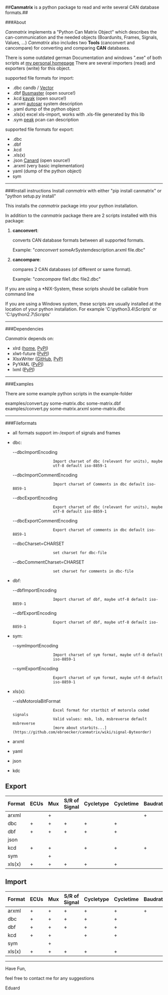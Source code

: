 ##**Canmatrix** is a python package to read and write several CAN database formats.##

###About

*Canmatrix* implements a "Python Can Matrix Object" which describes the can-communication and the needed objects (Boardunits, Frames, Signals, Values, ...)
*Canmatrix* also includes two **Tools** (canconvert and cancompare) for converting and comparing **CAN** databases.

There is some outdated german Documentation and windows ".exe" of both scripts at [my personal homepage](http://eduard-broecker.de/Software/canmatrix.html)
There are several importers (read) and exporters (write) for this object.

supported file formats for import:
* .dbc candb / [Vector](http://vector.com)
* .dbf [Busmaster](https://rbei-etas.github.io/busmaster/) (open source!)
* .kcd [kayak](http://kayak.2codeornot2code.org/) (open source!)
* .arxml [autosar](http://autosar.org) system description
* .yaml dump of the python object
* .xls(x) excel xls-import, works with .xls-file generated by this lib
* .sym [peak](http://www.peak-system.com) pcan can description
 
supported file formats for export:
 * .dbc 
 * .dbf
 * .kcd
 * .xls(x)
 * .json [Canard](https://github.com/ericevenchick/CANard) (open source!)
 * .arxml (very basic implementation)
 * yaml (dump of the python object)
 * sym

***

###Install instructions
Install *canmatrix* with either "pip install canmatrix" or  "python setup.py install"

This installs the *canmatrix* package into your python installation.

In addition to the *canmatrix* package there are 2 scripts installed with this package:

1. **canconvert**: 

	converts CAN database formats between all supported formats. 
	
	Example: "*canconvert* someArSystemdescription.arxml file.dbc"
	
2. **cancompare**: 

	compares 2 CAN databases (of different or same format). 
	
	Example: "*cancompare* file1.dbc file2.dbc"
	
If you are using a *NIX-System, these scripts should be callable from command line

If you are using a Windows system, these scripts are usually installed at the location of your python installation. For example 'C:\python3.4\Scripts' or 'C:\python2.7\Scripts'

***

###Dependencies


*Canmatrix* depends on:
 * xlrd ([home](http://www.python-excel.org/), [PyPI](https://pypi.python.org/pypi/xlrd))
 * xlwt-future ([PyPI](https://pypi.python.org/pypi/xlwt-future))
 * XlsxWriter ([GitHub](https://github.com/jmcnamara/XlsxWriter), [PyPI](https://pypi.python.org/pypi/XlsxWriter)
 * PyYAML ([PyPI](https://pypi.python.org/pypi/pyaml))
 * lxml ([PyPI](https://pypi.python.org/pypi/lxml))

***
###Examples

There are some example python scripts in the example-folder

examples/convert.py some-matrix.dbc some-matrix.dbf
examples/convert.py some-matrix.arxml some-matrix.dbc


***

###Fileformats 
* all formats support im-/export of signals and frames
* dbc: 
  
  --dbcImportEncoding

                        Import charset of dbc (relevant for units), maybe
                        utf-8 default iso-8859-1

  --dbcImportCommentEncoding

                        Import charset of Comments in dbc default iso-8859-1

  --dbcExportEncoding

                        Export charset of dbc (relevant for units), maybe
                        utf-8 default iso-8859-1

  --dbcExportCommentEncoding

                        Export charset of comments in dbc default iso-8859-1
 
  --dbcCharset=CHARSET

                        set charset for dbc-file

  --dbcCommentCharset=CHARSET

                        set charset for comments in dbc-file 

* dbf:

  --dbfImportEncoding

                        Import charset of dbf, maybe utf-8 default iso-8859-1

  --dbfExportEncoding

                        Export charset of dbf, maybe utf-8 default iso-8859-1
* sym:

  --symImportEncoding

                        Import charset of sym format, maybe utf-8 default
                        iso-8859-1

  --symExportEncoding

                        Export charset of sym format, maybe utf-8 default
                        iso-8859-1

* xls(x):

  --xlsMotorolaBitFormat
  
                        Excel format for startbit of motorola coded signals
                        Valid values: msb, lsb, msbreverse default msbreverse
                        [more about starbits...](https://github.com/ebroecker/canmatrix/wiki/signal-Byteorder)


 
* arxml
* yaml
* json
* kdc

## Export

|Format|ECUs|Mux  |S/R of Signal|Cycletype|Cycletime|Baudrate |Extended|Byteorder|scaling|min/max|attributes|value tables|signal groups| 
|---|----|----|----------|---------|---------|---------|--------|---------|-------|---|---|---|---|
|arxml |    |+    |		 |         |         |+        |+       |+        |       |       |          |            |             |
|dbc   |+   |+	   |+    	 |+        |+        |         |+       |+        |+      |+      |+         |+           |+            |
|dbf   |+   |+    |+		 |+        |+        |         |+       |+        |+      |+      |+         |+           |            |
|json  |    |	   |		 |         |         |         |        |         |+      |       |          |            |             |
|kcd   |+   |+    |		 |+        |+        |+        |        |         |       |       |          |+           |             |
|sym   |    |+	   |		 |         |         |         |+       |+        |+      |+      |          |+           |             |
|xls(x)|+   |+	   |+		 |+        |+        |         |        |+        |+      |+      |          |+           |             |

## Import
|Format|ECUs|Mux  |S/R of Signal|Cycletype|Cycletime|Baudrate |Extended|Byteorder|scaling|min/max|attributes|value tables|signal groups| 
|---|----|----|----------|---------|---------|---------|--------|---------|-------|---|---|---|---|
|arxml |+   |+     |+	         |+        |+        |+        |+       |+        |+      |+      |          |+           |+            |
|dbc   |+   |+	   |+    	 |+        |+        |         |+       |+        |+      |+      |+         |+           |+            |
|dbf   |+   |+     |+		 |+        |+        |         |+       |+        |+      |+      |+         |+           |             |
|kcd   |+   |+     |		 |+        |+        |         |        |         |       |       |          |+           |             |
|sym   |    |+	   |		 |         |         |         |+       |+        |+      |+      |          |+           |             |
|xls(x)|+   |+	   |+		 |+        |+        |         |        |+        |p      |p      |          |p           |             |



***


Have Fun,

feel free to contact me for any suggestions

Eduard

